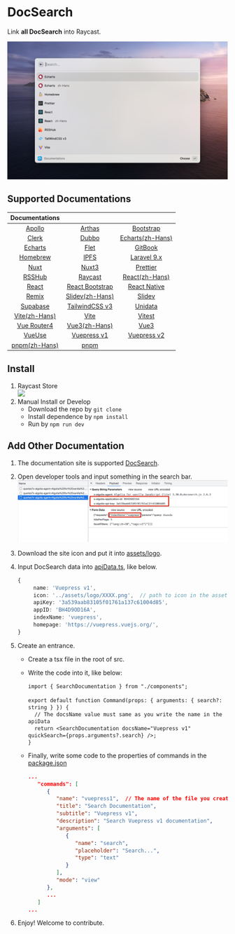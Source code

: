 # DocSearch

Link **all DocSearch** into Raycast.

![interface](./metadata/docsearch-1.png)

## Supported Documentations

|                   Documentations                    |                                                       |                                                              |
| :-------------------------------------------------: | :---------------------------------------------------: | :----------------------------------------------------------: |
|    [Apollo](https://www.apollographql.com/docs)     |         [Arthas](https://arthas.aliyun.com/)          |            [Bootstrap](https://getbootstrap.com/)            |
|             [Clerk](https://clerk.dev)              |          [Dubbo](https://dubbo.apache.org/)           | [Echarts(zh-Hans)](https://echarts.apache.org/zh/index.html) |
| [Echarts](https://echarts.apache.org/en/index.html) |               [Flet](https://flet.dev/)               |             [GitBook](https://docs.gitbook.com/)             |
|            [Homebrew](https://brew.sh/)             |            [IPFS](https://docs.ipfs.tech/)            |             [Laravel 9.x](https://laravel.com/)              |
|             [Nuxt](https://nuxtjs.org/)             |            [Nuxt3](https://v3.nuxtjs.org/)            |               [Prettier](https://prettier.io/)               |
|         [RSSHub](https://docs.rsshub.app/)          |      [Raycast](https://developers.raycast.com/)       |        [React(zh-Hans)](https://zh-hans.reactjs.org/)        |
|            [React](https://reactjs.org/)            | [React Bootstrap](https://react-bootstrap.github.io/) |           [React Native](https://reactnative.dev/)           |
|             [Remix](https://remix.run/)             |        [Slidev(zh-Hans)](https://cn.sli.dev/)         |                  [Slidev](https://sli.dev/)                  |
|        [Supabase](https://supabase.com/docs)        |      [TailwindCSS v3](https://tailwindcss.com/)       |               [Unidata](https://unidata.app/)                |
|       [Vite(zh-Hans)](https://cn.vitejs.dev/)       |              [Vite](https://vitejs.dev/)              |                [Vitest](https://vitest.dev/)                 |
|      [Vue Router4](https://router.vuejs.org/)       |          [Vue3(zh-Hans)](https://vuejs.org/)          |                  [Vue3](https://vuejs.org/)                  |
|            [VueUse](https://vueuse.org/)            |      [Vuepress v1](https://vuepress.vuejs.org/)       |        [Vuepress v2](https://v2.vuepress.vuejs.org/)         |
|         [pnpm(zh-Hans)](https://pnpm.io/zh)         |              [pnpm](https://pnpm.io/zh)               |

## Install

1. Raycast Store  
   <a title="Install DocSearch Raycast Extension" href="https://www.raycast.com/Fatpandac/docsearch#install">
   <img height="64" style="height: 64px" src="https://assets.raycast.com/Fatpandac/docsearch/install_button@2x.png">
   </a>
2. Manual Install or Develop
   - Download the repo by `git clone`
   - Install dependence by `npm install`
   - Run by `npm run dev`

## Add Other Documentation

1. The documentation site is supported [DocSearch](https://docsearch.camunda.com/).
2. Open developer tools and input something in the search bar.
   ![developer_tools](./assets/developer_tools.jpg)
3. Download the site icon and put it into [assets/logo](assets/logo).
4. Input DocSearch data into [apiData.ts](/src/algolia/apiData.ts), like below.
   ```ts
   {
        name: 'Vuepress v1',
        icon: '../assets/logo/XXXX.png',  // path to icon in the assets folder
        apiKey: '3a539aab83105f01761a137c61004d85',
        appID: 'BH4D9OD16A',
        indexName: 'vuepress',
        homepage: 'https://vuepress.vuejs.org/',
   }
   ```
5. Create an entrance.

   - Create a tsx file in the root of src.
   - Write the code into it, like below:

     ```tsx
     import { SearchDocumentation } from "./components";

     export default function Command(props: { arguments: { search?: string } }) {
       // The docsName value must same as you write the name in the apiData
       return <SearchDocumentation docsName="Vuepress v1" quickSearch={props.arguments?.search} />;
     }
     ```

   - Finally, write some code to the properties of commands in the [package.json](/package.json)
     ```json
     ...
        "commands": [
           {
              "name": "vuepress1",  // The name of the file you created
              "title": "Search Documentation",
              "subtitle": "Vuepress v1",
              "description": "Search Vuepress v1 documentation",
              "arguments": [
                 {
                    "name": "search",
                    "placeholder": "Search...",
                    "type": "text"
                 }
              ],
              "mode": "view"
           },
           ...
        ]
     ...
     ```

6. Enjoy! Welcome to contribute.
